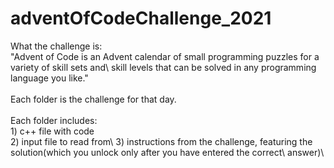 # adventOfCodeChallenge_2021

What the challenge is:\
 	"Advent of Code is an Advent calendar of small programming puzzles for a variety of skill sets and\ 
	skill levels that can be solved in any programming language you like."\
\
Each folder is the challenge for that day.\
\
Each folder includes:\
	 1) c++ file with code\
	 2) input file to read from\ 
	 3) instructions from the challenge, featuring the solution(which you unlock only after you have entered the correct\ answer)\